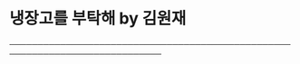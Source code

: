 <h1>냉장고를 부탁해 by 김원재</h1>
─────────────────────────────────────────────────────────────────────────────
